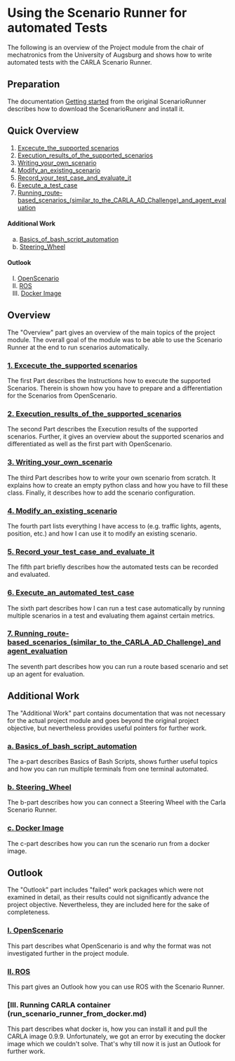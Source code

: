 # Using the Scenario Runner for automated Tests

The following is an overview of the Project module from the chair of mechatronics from the University of Augsburg and shows how to write automated tests with the CARLA Scenario Runner.

## Preparation

The documentation [Getting started](Docs/getting_scenariorunner.md) from the original ScenarioRunner describes how to download the ScenarioRunenr and install it.

## Quick Overview

1. [Excecute_the_supported scenarios](Execute_the_supported_scenarios.md)
2. [Execution_results_of_the_supported_scenarios](Execution_results_of_the_supported_scenarios.md)
3. [Writing_your_own_scenario](Writing_your_own_scenario.md) 
4. [Modify_an_existing_scenario](Modify_an_existing_scenario.md) 
5. [Record_your_test_case_and_evaluate_it](Record_your_test_case_and_evaluate_it.md) 
6. [Execute_a_test_case](Execute_an_automated_test_case.md)
7. [Running_route-based_scenarios_(similar_to_the_CARLA_AD_Challenge)_and_agent_evaluation](Running_route-based_scenarios_(similar_to_the_CARLA_AD_Challenge)_and_agent_evaluation.md)

#### Additional Work

&nbsp;&nbsp;&nbsp;a. [Basics_of_bash_script_automation](Basics_of_bash_script_automation.md)\
&nbsp;&nbsp;&nbsp;b. [Steering_Wheel](Steering_Wheel.md)


#### Outlook

&nbsp;&nbsp;&nbsp;I.   [OpenScenario](openscenario.md)\
&nbsp;&nbsp;&nbsp;II.  [ROS](ros.md)\
&nbsp;&nbsp;&nbsp;III. [Docker Image](run_scenario_runner_from_docker.md)

## Overview
The "Overview" part gives an overview of the main topics of the project module. The overall goal of the module was to be able to use the Scenario Runner at the end to run scenarios automatically.

### [1. Excecute_the_supported scenarios](Execute_the_supported_scenarios.md)
The first Part describes the Instructions how to execute the supported Scenarios. Therein is shown how you have to prepare and a differentiation for the Scenarios from OpenScenario.

### [2. Execution_results_of_the_supported_scenarios](Execution_results_of_the_supported_scenarios.md)
The second Part describes the Execution results of the supported scenarios. Further, it gives an overview about the supported scenarios and differentiated as well as the first part with OpenScenario.

### [3. Writing_your_own_scenario](Writing_your_own_scenario.md)
The third Part describes how to write your own scenario from scratch. It explains how to create an empty python class and how you have to fill these class. Finally, it describes how to add the scenario configuration.

### [4. Modify_an_existing_scenario](Modify_an_existing_scenario.md)
The fourth part lists everything I have access to (e.g. traffic lights, agents, position, etc.) and how I can use it to modify an existing scenario.

### [5. Record_your_test_case_and_evaluate_it](Record_your_test_case_and_evaluate_it.md)
The fifth part briefly describes how the automated tests can be recorded and evaluated.

### [6. Execute_an_automated_test_case](Execute_an_automated_test_case.md)
The sixth part describes how I can run a test case automatically by running multiple scenarios in a test and evaluating them against certain metrics.

### [7. Running_route-based_scenarios_(similar_to_the_CARLA_AD_Challenge)_and agent_evaluation](Running_route-based_scenarios_(similar_to_the_CARLA_AD_Challenge)_and_agent_evaluation.md)
The seventh part describes how you can run a route based scenario and set up an agent for evaluation.

## Additional Work
The "Additional Work" part contains documentation that was not necessary for the actual project module and goes beyond the original project objective, but nevertheless provides useful pointers for further work.

### [a. Basics_of_bash_script_automation](Basics_of_bash_script_automation.md)
The a-part describes Basics of Bash Scripts, shows further useful topics and how you can run multiple terminals from one terminal automated.

### [b. Steering_Wheel](Steering_Wheel.md)
The b-part describes how you can connect a Steering Wheel with the Carla Scenario Runner.

### [c. Docker Image](run_scenario_runner_from_docker.md)
The c-part describes how you can run the scenario run from a docker image.

## Outlook
The "Outlook" part includes "failed" work packages which were not examined in detail, as their results could not significantly advance the project objective. Nevertheless, they are included here for the sake of completeness.

### [I. OpenScenario](Basics_of_bash_script_automation.md)
This part describes what OpenScenario is and why the format was not investigated further in the project module.

### [II. ROS](ros.md)
This part gives an Outlook how you can use ROS with the Scenario Runner.

### [III. Running CARLA container (run_scenario_runner_from_docker.md)
This part describes what docker is, how you can install it and pull the CARLA image 0.9.9. Unfortunately, we got an error by executing the docker image which we couldn't solve. That's why till now it is just an Outlook for further work.
